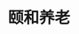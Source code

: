 ---
title: 颐和养老
description: .
cover: "./nursing-center.png"
projectType: 课程设计
productType: Web App
technologies: 
    - Vue
    - Java
    - Spring MVC
    - MyBatis
teamMembers:
    - Wenwei Lin
    - Binzhan Wang
    - Zonghui Wu
    - He Li
roles:
    - 前端开发
    - 后端开发
start: 2021-12
end: 2022-01
githubRepo: https://github.com/wenwei-lin/NursingCenter
---